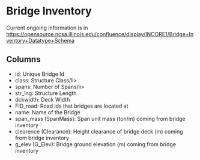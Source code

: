 # Bridge Inventory

Current ongoing information is in https://opensource.ncsa.illinois.edu/confluence/display/INCORE1/Bridge+Inventory+Datatype+Schema

## Columns
<ul>
<li>id: Unique Bridge Id</li>
<li>class: Structure Class/li>
<li>spans: Number of Spans/li>
<li>str_lng: Structure Length</li>
<li>dckwidth: Deck Width</li>
<li>FID_road: Road ids that bridges are located at</li>
<li>name: Name of the Bridge</li>
<li>span_mass (SpanMass): Span unit mass (ton/m) coming from bridge inventory</li>
<li>clearence  (Clearance): Height clearance of bridge deck (m) coming from bridge inventory</li>
<li>g_elev (G_Elev): Bridge ground elevation (m) coming from bridge inventory</li>
</ul>